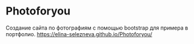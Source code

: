 # Photoforyou
Создание сайта по фотографиям с помощью bootstrap для примера в портфолио.
https://elina-selezneva.github.io/Photoforyou/
